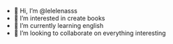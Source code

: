 - 👋 Hi, I’m @lelelenasss
- 👀 I’m interested in create books
- 🌱 I’m currently learning english
- 💞️ I’m looking to collaborate on everything interesting 

